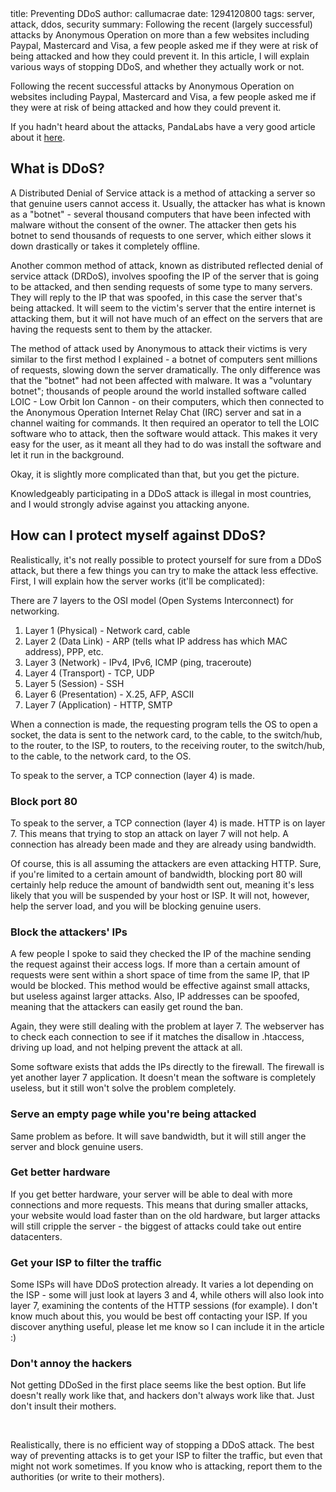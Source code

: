 <info>
title: Preventing DDoS
author: callumacrae
date: 1294120800
tags: server, attack, ddos, security
summary: Following the recent (largely successful) attacks by Anonymous Operation on more than a few websites including Paypal, Mastercard and Visa, a few people asked me if they were at risk of being attacked and how they could prevent it. In this article, I will explain various ways of stopping DDoS, and whether they actually work or not.
</info>

Following the recent successful attacks by Anonymous Operation on websites including Paypal, Mastercard and Visa, a few people asked me if they were at risk of being attacked and how they could prevent it.

If you hadn't heard about the attacks, PandaLabs have a very good article about it [here](http://pandalabs.pandasecurity.com/tis-the-season-of-ddos-wikileaks-editio/).

## What is DDoS?

A Distributed Denial of Service attack is a method of attacking a server so that genuine users cannot access it. Usually, the attacker has what is known as a "botnet" - several thousand computers that have been infected with malware without the consent of the owner. The attacker then gets his botnet to send thousands of requests to one server, which either slows it down drastically or takes it completely offline.

Another common method of attack, known as distributed reflected denial of service attack (DRDoS), involves spoofing the IP of the server that is going to be attacked, and then sending requests of some type to many servers. They will reply to the IP that was spoofed, in this case the server that's being attacked. It will seem to the victim's server that the entire internet is attacking them, but it will not have much of an effect on the servers that are having the requests sent to them by the attacker.

The method of attack used by Anonymous to attack their victims is very similar to the first method I explained - a botnet of computers sent millions of requests, slowing down the server dramatically. The only difference was that the "botnet" had not been affected with malware. It was a "voluntary botnet"; thousands of people around the world installed software called LOIC - Low Orbit Ion Cannon - on their computers, which then connected to the Anonymous Operation Internet Relay Chat (IRC) server and sat in a channel waiting for commands. It then required an operator to tell the LOIC software who to attack, then the software would attack. This makes it very easy for the user, as it meant all they had to do was install the software and let it run in the background.

Okay, it is slightly more complicated than that, but you get the picture.

Knowledgeably participating in a DDoS attack is illegal in most countries, and I would strongly advise against you attacking anyone.


## How can I protect myself against DDoS?

Realistically, it's not really possible to protect yourself for sure from a DDoS attack, but there a few things you can try to make the attack less effective. First, I will explain how the server works (it'll be complicated):

There are 7 layers to the OSI model (Open Systems Interconnect) for networking.

1. Layer 1 (Physical) - Network card, cable
2. Layer 2 (Data Link) - ARP (tells what IP address has which MAC address), PPP, etc.
3. Layer 3 (Network) - IPv4, IPv6, ICMP (ping, traceroute)
4. Layer 4 (Transport) - TCP, UDP
5. Layer 5 (Session) - SSH
6. Layer 6 (Presentation) - X.25, AFP, ASCII
7. Layer 7 (Application) - HTTP, SMTP

When a connection is made, the requesting program tells the OS to open a socket, the data is sent to the network card, to the cable, to the switch/hub, to the router, to the ISP, to routers, to the receiving router, to the switch/hub, to the cable, to the network card, to the OS.

To speak to the server, a TCP connection (layer 4) is made.

### Block port 80

To speak to the server, a TCP connection (layer 4) is made. HTTP is on layer 7. This means that trying to stop an attack on layer 7 will not help. A connection has already been made and they are already using bandwidth.

Of course, this is all assuming the attackers are even attacking HTTP. Sure, if you're limited to a certain amount of bandwidth, blocking port 80 will certainly help reduce the amount of bandwidth sent out, meaning it's less likely that you will be suspended by your host or ISP. It will not, however, help the server load, and you will be blocking genuine users.

### Block the attackers' IPs

A few people I spoke to said they checked the IP of the machine sending the request against their access logs. If more than a certain amount of requests were sent within a short space of time from the same IP, that IP would be blocked. This method would be effective against small attacks, but useless against larger attacks. Also, IP addresses can be spoofed, meaning that the attackers can easily get round the ban.

Again, they were still dealing with the problem at layer 7. The webserver has to check each connection to see if it matches the disallow in .htaccess, driving up load, and not helping prevent the attack at all.

Some software exists that adds the IPs directly to the firewall. The firewall is yet another layer 7 application. It doesn't mean the software is completely useless, but it still won't solve the problem completely.

### Serve an empty page while you're being attacked

Same problem as before. It will save bandwidth, but it will still anger the server and block genuine users.

### Get better hardware

If you get better hardware, your server will be able to deal with more connections and more requests. This means that during smaller attacks, your website would load faster than on the old hardware, but larger attacks will still cripple the server - the biggest of attacks could take out entire datacenters.

### Get your ISP to filter the traffic

Some ISPs will have DDoS protection already. It varies a lot depending on the ISP - some will just look at layers 3 and 4, while others will also look into layer 7, examining the contents of the HTTP sessions (for example). I don't know much about this, you would be best off contacting your ISP. If you discover anything useful, please let me know so I can include it in the article :)

### Don't annoy the hackers

Not getting DDoSed in the first place seems like the best option. But life doesn't really work like that, and hackers don't always work like that. Just don't insult their mothers.

<p>&nbsp;</p>

Realistically, there is no efficient way of stopping a DDoS attack. The best way of preventing attacks is to get your ISP to filter the traffic, but even that might not work sometimes. If you know who is attacking, report them to the authorities (or write to their mothers).
